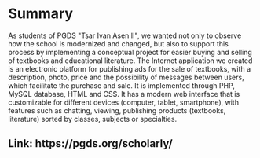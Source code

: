 <h1>Summary</h1>
As students of PGDS "Tsar Ivan Asen II", we wanted not only to observe how the school is modernized and changed, but also to support this process by implementing a conceptual project for easier buying and selling of textbooks and educational literature. The Internet application we created is an electronic platform for publishing ads for the sale of textbooks, with a description, photo, price and the possibility of messages between users, which facilitate the purchase and sale. 
It is implemented through PHP, MySQL database, HTML and CSS. It has a modern web interface that is customizable for different devices (computer, tablet, smartphone), with features such as chatting, viewing, publishing products (textbooks, literature) sorted by classes, subjects or specialties.

<h2>Link: <a>https://pgds.org/scholarly/</a></h2>
